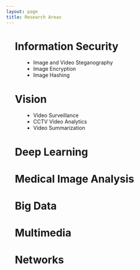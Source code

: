 ```yaml
---
layout: page
title: Research Areas
---
```


 <style type="text/css">
	
li{
	margin-left: 50px;
}


</style>

<ul><h1>Information Security</h1>
<li>Image and Video Steganography</li>
<li>Image Encryption</li>
<li>Image Hashing</li>
</ul>

 



<ul><h1>Vision</h1>
<li>Video Surveillance</li>
<li>CCTV Video Analytics</li>
<li>Video Summarization</li>
</ul>


<ul><h1>
Deep Learning
</h1></ul>


<ul><h1>
Medical Image Analysis
</h1></ul>


<ul><h1>
Big Data
</h1></ul>



<ul><h1>
Multimedia
</h1></ul>



<ul><h1>
Networks
</h1></ul>




<!-- Some Links

* [link](http://hyde.getpoole.com)
* [anotherlink](http://lanyon.getpoole.com)



## Title

 
Thanks for reading!
 -->

